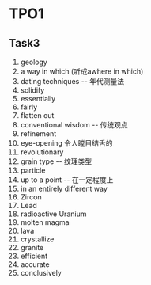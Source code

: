 # TPO1

## Task3

1. geology
2. a way in which (听成awhere in which)
3. dating techniques -- 年代测量法
4. solidify
5. essentially
6. fairly
7. flatten out
8. conventional wisdom -- 传统观点
9. refinement
10. eye-opening 令人瞠目结舌的
11. revolutionary
12. grain type -- 纹理类型
13. particle
14. up to a point -- 在一定程度上
15. in an entirely different way
16. Zircon
17. Lead
18. radioactive Uranium
19. molten magma
20. lava
21. crystallize
22. granite
23. efficient
24. accurate
25. conclusively

